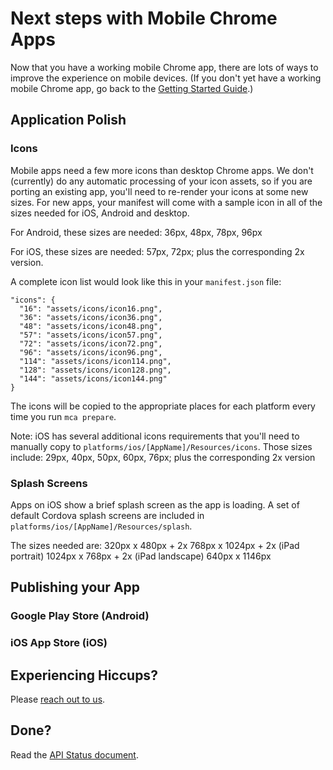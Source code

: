 # Next steps with Mobile Chrome Apps

Now that you have a working mobile Chrome app, there are lots of ways to improve the experience on mobile devices. (If you don't yet have a working mobile Chrome app, go back to the [Getting Started Guide](GettingStarted.md).)

## Application Polish

### Icons

Mobile apps need a few more icons than desktop Chrome apps. We don't (currently) do any automatic processing of your icon assets, so if you are porting an existing app, you'll need to re-render your icons at some new sizes. For new apps, your manifest will come with a sample icon in all of the sizes needed for iOS, Android and desktop.

For Android, these sizes are needed:
    36px, 48px, 78px, 96px

For iOS, these sizes are needed:
    57px, 72px; plus the corresponding 2x version.

A complete icon list would look like this in your `manifest.json` file:

    "icons": {
      "16": "assets/icons/icon16.png",
      "36": "assets/icons/icon36.png",
      "48": "assets/icons/icon48.png",
      "57": "assets/icons/icon57.png",
      "72": "assets/icons/icon72.png",
      "96": "assets/icons/icon96.png",
      "114": "assets/icons/icon114.png",
      "128": "assets/icons/icon128.png",
      "144": "assets/icons/icon144.png"
    }

The icons will be copied to the appropriate places for each platform every time you run `mca prepare`.

Note: iOS has several additional icons requirements that you'll need to manually copy to  `platforms/ios/[AppName]/Resources/icons`.  Those sizes include:
    29px, 40px, 50px, 60px, 76px; plus the corresponding 2x version

### Splash Screens

Apps on iOS show a brief splash screen as the app is loading.  A set of default Cordova splash screens are included in `platforms/ios/[AppName]/Resources/splash`.  

The sizes needed are:
  320px x 480px + 2x 
  768px x 1024px + 2x (iPad portrait)
  1024px x 768px + 2x (iPad landscape)
  640px x 1146px

## Publishing your App

### Google Play Store (Android)

### iOS App Store (iOS)

## Experiencing Hiccups?

Please [reach out to us](mailto:mobile-chrome-apps@googlegroups.com).

## Done?

Read the [API Status document](APIStatus.md).
